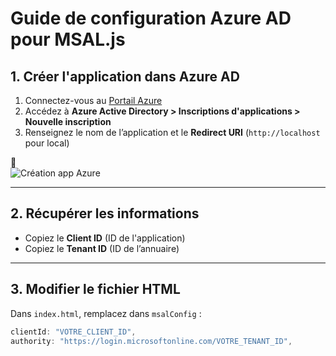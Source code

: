 # Guide de configuration Azure AD pour MSAL.js

## 1. Créer l'application dans Azure AD

1. Connectez-vous au [Portail Azure](https://portal.azure.com)
2. Accédez à **Azure Active Directory > Inscriptions d'applications > Nouvelle inscription**
3. Renseignez le nom de l’application et le **Redirect URI** (`http://localhost` pour local)

📸  
![Création app Azure](./screenshots/step1-create-app.png)

---

## 2. Récupérer les informations

- Copiez le **Client ID** (ID de l'application)
- Copiez le **Tenant ID** (ID de l’annuaire)

---

## 3. Modifier le fichier HTML

Dans `index.html`, remplacez dans `msalConfig` :

```js
clientId: "VOTRE_CLIENT_ID",
authority: "https://login.microsoftonline.com/VOTRE_TENANT_ID",
